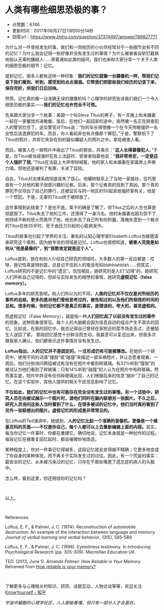 # 人类有哪些细思恐极的事？
- 点赞数：6746
- 更新时间：2017年06月27日13时00分14秒
- 回答url：https://www.zhihu.com/question/37374497/answer/189827771
<body>
 <p data-pid="dQqOQn2O">为什么对一件曾经发生的事，我们和一同经历的小伙伴经常对于一些细节会有不同的记忆？为什么我会记得一些好像并没有发生过的事情？为什么被害者会斩钉截铁地指认无辜的嫌疑人……带着诸如此类的疑问，我们也来和大家分享一个关于人类的细思恐极的细节：记忆。</p>
 <p data-pid="GR4_urCw">提到记忆，很多人都有这样一种印象：<b>我们的记忆就像一台摄像机一样，帮我们记录下我们看到、听到、感受到的点点滴滴。它帮我们把那些我们经历的记录下来，保存完好，供我们日后回味。</b></p>
 <p data-pid="LuF__D2x">然而，记忆真的像一台准确无误的摄像机吗？心理学的研究告诉我们我们一个令人细思恐极的事实——<b>我们的记忆也许完全不可信。</b></p>
 <p data-pid="A-IA1BiB">先来跟大家分享一个故事：美国一个叫Steve Titus的男子，有一天晚上和未婚妻一起在一家餐馆共进晚餐。饭后，在他们一起回家的途中，突然被一名正在排查犯人的警官拦住了。这位警官对Titus说：“你的车长得很像一个在今天傍晚强奸一名女性后逃逸罪犯的车。而且，你人看起来也有点像那个罪犯。”于是，警察拍下了Titus的照片，并将它夹杂在别的疑似嫌疑人的照片之中，拿给被害人看。</p>
 <p data-pid="QwK7zcIN">而后，被害人在一排照片中挑出了Titus的那张，并表示：“<b>这人长得最像犯人</b>。”于是，当Titus被当成强奸犯告上法庭时，受害者指着他说：“<b>我非常肯定，一定是这个人强奸了我</b>。”Titus在法庭上大声申辩喊冤，他的家人和未婚妻在家属席上声嘶力竭，但他还是被判了有罪，关进了监狱。</p>
 <p data-pid="ZcoORtUs">自此，Titus对法律系统彻底丧失了信心。他辗转联系上了当地一家报社，恰巧里面有一个对他的案子很感兴趣的记者。后来，那个记者真的找到了真凶。那个真的罪犯不仅坦白了自己的罪行，还被证实与同一地区的50起其他强奸案有关，他是一个惯犯。于是，无辜的Titus终于被释放了。</p>
 <p data-pid="FAV30arA">这件事情到此结束了？是也不是。案子的确是了解了，但Titus之后的人生也算是彻底毁了。Titus失去了他的工作，还落得了一身污名。他的未婚妻也因为受不了他持续不断的怒火而离开了他，他也失去了自己所有的积蓄。落魄失意到一个极点的Titus在他35岁时，死于由压力引起的心脏病发作。</p>
 <p data-pid="ZdJsu8In">Titus的故事也引起了学界的关注，著名的认知心理学家Elizabeth Loftus也被邀请来研究这个案例，因为她专攻的领域是记忆。Loftus也很想知道，<b>被害人究竟是如何从“他是最像的”，到“我敢肯定就是这个人”。</b></p>
 <p data-pid="c1RnP1pm">Loftus提到，她在和别人介绍自己研究的领域时，大多数人的第一反应都是：哎呀，我记性真是特别差，总是记不住别人的电话号码blahblahblah……但其实，Loftus研究的不是记忆中的“遗忘”。恰恰相反，她研究的是人们“记得”的，她研究人们声称自己记得的、但却与实际发生的相悖的事情，她研究<b>虚假记忆（false memory）。</b></p>
 <p data-pid="k6TydJP8">Loftus多年的研究表明<b>，</b>和人们所以为的不同，<b>人类的记忆并不仅仅是对所经历的事件的总结，更多的是对他们曾经思考过的，被告知过的以及他们所相信的时间的总和。很多时候，你的记忆都不是真正的事实，是错误的，夸大的，甚至虚假的。</b></p>
 <p data-pid="OSBGiSby">而虚假记忆（False Memory），就是指一种<b>人们回忆起了以前没有发生过的事件</b>的现象。这种现象很常见。每个人的大脑都会因为信息自动的组合产生不真实的回忆。比如说，在我的回忆中，我总记得自己曾经在家附近的菜市场走丢过，还被陌生人送回了家。 那段回忆感觉十分鲜活而生动，我甚至可以复述出来，但我多次跟我家人确认，他们都表示这件事情并没有发生过。</p>
 <p data-pid="F6ZCzoIV"><b>Loftus指出，人的记忆并不是固定的，一旦形成仍有可能被篡改。</b>在她的一个研究中，使用不同的词语“撞毁”或“碰撞”来描述一部车祸短片，并让志愿者观看。一周后，他们分别询问两组被试有没有在短片中看到碎玻璃。有32%听到“撞毁”的被试认为他们看到了碎玻璃；只有14%听到“碰撞”的人认为在短片中有碎玻璃，然而事实是，短片中并没有任何碎玻璃出现，人们根据后来的信息“脑补”了自己的记忆。在这个实验中，其他人提供的相关干扰信息影响了记忆。</p>
 <p data-pid="YYeiZdk4"><b>不仅如此，我们的记忆中也有可能存在完全没有发生过的事情。另一个试验中，研究人员在向被试展示一个图片时，请他们同时在脑内联想另一张图片。不久之后，研究人员询问这些人当时看到了什么，在很多被试的记忆中，他们当时真的看到了另外一张联想出的图片。虚假记忆的形成是非常常见的。</b></p>
 <p data-pid="MMruca3t">在Loftus的Ted演讲中，她提到，<b>人的记忆比起一个准确的录像机，更像是一个维基百科的页面——不仅是你自己，每个人都可以上去重新编辑上面的内容。</b>其实，每当你记忆一件事时，你都在重建它。确切地说，记忆本身就是一种创作的过程。每段记忆在被重复回忆起时，都会被微妙地改造。</p>
 <p data-pid="UfGaLqOX">某种程度上，你对一件事记忆得越多，这段记忆就会变得越不精确；它更多地变成了你自身的某种体现，而不再关于实际发生过的过往。因此，有一个荒诞的事实：最安全的记忆、从未被污染过的记忆，只存在于那些罹患了遗忘症的病人的头脑中。</p>
 <p data-pid="-Kf9OOfo">怎么样，看到这里，你还相信你的记忆吗？</p>
 <br>
 <p data-pid="j-38CJ0d">以上。</p>
 <br>
 <p data-pid="s2LvD7dr">References:</p>
 <p data-pid="z_7qxpH7">Loftus, E. F., &amp; Palmer, J. C. (1974). Reconstruction of automobile destruction: An example of the interaction between language and memory. <i>Journal of verbal learning and verbal behavior</i>, <i>13</i>(5), 585-589.</p>
 <p data-pid="8t6cXC8L">Loftus, E. F., &amp; Palmer, J. C. (1996). Eyewitness testimony. In <i>Introducing Psychological Research</i> (pp. 305-309). Macmillan Education UK.</p>
 <p data-pid="aiVyT8-C">TED. (2013, June 1). <i>Amanda Palmer: How Reliable is Your Memory.</i> Retrieved from <a href="https://link.zhihu.com/?target=https%3A//www.ted.com/talks/elizabeth_loftus_the_fiction_of_memory" class=" wrap external" target="_blank" rel="nofollow noreferrer">How reliable is your memory?</a></p>
 <br>
 <p data-pid="H2uX6DnR">了解更多与心理相关的知识、研究、话题互动、人物访谈等等，欢迎关注<a href="https://www.zhihu.com/org/knowyourself-1/activities" class="internal">KnowYourself - 知乎</a></p>
 <p data-pid="qA5e0hAg"><i>宇宙中最酷的心理学社区，人人都能看懂，但只有一部分人才会喜欢。</i></p>
</body>